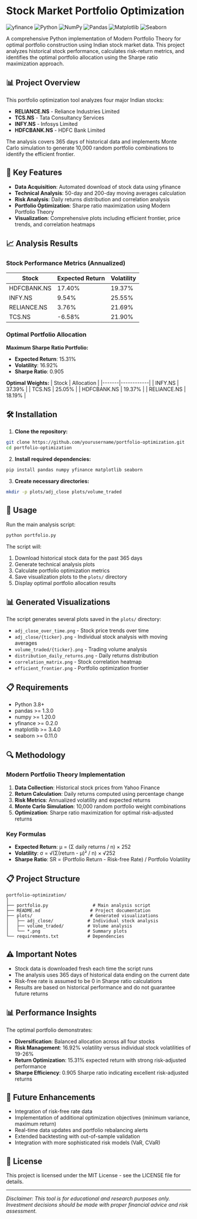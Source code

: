 # Stock Market Portfolio Optimization

![yfinance](https://img.shields.io/badge/yfinance-0.2%2B-purple.svg)
![Python](https://img.shields.io/badge/Python-3.8%2B-blue.svg)
![NumPy](https://img.shields.io/badge/NumPy-1.20%2B-orange.svg)
![Pandas](https://img.shields.io/badge/Pandas-1.3%2B-green.svg)
![Matplotlib](https://img.shields.io/badge/Matplotlib-3.4%2B-red.svg)
![Seaborn](https://img.shields.io/badge/Seaborn-0.11%2B-yellow.svg)

A comprehensive Python implementation of Modern Portfolio Theory for optimal portfolio construction using Indian stock market data. This project analyzes historical stock performance, calculates risk-return metrics, and identifies the optimal portfolio allocation using the Sharpe ratio maximization approach.

## 📊 Project Overview

This portfolio optimization tool analyzes four major Indian stocks:
- **RELIANCE.NS** - Reliance Industries Limited
- **TCS.NS** - Tata Consultancy Services
- **INFY.NS** - Infosys Limited
- **HDFCBANK.NS** - HDFC Bank Limited

The analysis covers 365 days of historical data and implements Monte Carlo simulation to generate 10,000 random portfolio combinations to identify the efficient frontier.

## 🎯 Key Features

- **Data Acquisition**: Automated download of stock data using yfinance
- **Technical Analysis**: 50-day and 200-day moving averages calculation
- **Risk Analysis**: Daily returns distribution and correlation analysis
- **Portfolio Optimization**: Sharpe ratio maximization using Modern Portfolio Theory
- **Visualization**: Comprehensive plots including efficient frontier, price trends, and correlation heatmaps

## 📈 Analysis Results

### Stock Performance Metrics (Annualized)

| Stock | Expected Return | Volatility |
|-------|----------------|------------|
| HDFCBANK.NS | 17.40% | 19.37% |
| INFY.NS | 9.54% | 25.55% |
| RELIANCE.NS | 3.76% | 21.69% |
| TCS.NS | -6.58% | 21.90% |

### Optimal Portfolio Allocation

**Maximum Sharpe Ratio Portfolio:**
- **Expected Return**: 15.31%
- **Volatility**: 16.92%
- **Sharpe Ratio**: 0.905

**Optimal Weights:**
| Stock | Allocation |
|-------|------------|
| INFY.NS | 37.39% |
| TCS.NS | 25.05% |
| HDFCBANK.NS | 19.37% |
| RELIANCE.NS | 18.19% |

## 🛠️ Installation

1. **Clone the repository:**
```bash
git clone https://github.com/yourusername/portfolio-optimization.git
cd portfolio-optimization
```

2. **Install required dependencies:**
```bash
pip install pandas numpy yfinance matplotlib seaborn
```

3. **Create necessary directories:**
```bash
mkdir -p plots/adj_close plots/volume_traded
```

## 🚀 Usage

Run the main analysis script:

```bash
python portfolio.py
```

The script will:
1. Download historical stock data for the past 365 days
2. Generate technical analysis plots
3. Calculate portfolio optimization metrics
4. Save visualization plots to the `plots/` directory
5. Display optimal portfolio allocation results

## 📊 Generated Visualizations

The script generates several plots saved in the `plots/` directory:

- `adj_close_over_time.png` - Stock price trends over time
- `adj_close/{ticker}.png` - Individual stock analysis with moving averages
- `volume_traded/{ticker}.png` - Trading volume analysis
- `distribution_daily_returns.png` - Daily returns distribution
- `correlation_matrix.png` - Stock correlation heatmap
- `efficient_frontier.png` - Portfolio optimization frontier

## 📋 Requirements

- Python 3.8+
- pandas >= 1.3.0
- numpy >= 1.20.0
- yfinance >= 0.2.0
- matplotlib >= 3.4.0
- seaborn >= 0.11.0

## 🔍 Methodology

### Modern Portfolio Theory Implementation

1. **Data Collection**: Historical stock prices from Yahoo Finance
2. **Return Calculation**: Daily returns computed using percentage change
3. **Risk Metrics**: Annualized volatility and expected returns
4. **Monte Carlo Simulation**: 10,000 random portfolio weight combinations
5. **Optimization**: Sharpe ratio maximization for optimal risk-adjusted returns

### Key Formulas

- **Expected Return**: μ = (Σ daily returns / n) × 252
- **Volatility**: σ = √(Σ(return - μ)² / n) × √252
- **Sharpe Ratio**: SR = (Portfolio Return - Risk-free Rate) / Portfolio Volatility

## 📋 Project Structure

```
portfolio-optimization/
│
├── portfolio.py                 # Main analysis script
├── README.md                   # Project documentation
├── plots/                      # Generated visualizations
│   ├── adj_close/             # Individual stock analysis
│   ├── volume_traded/         # Volume analysis
│   └── *.png                  # Summary plots
└── requirements.txt           # Dependencies
```

## ⚠️ Important Notes

- Stock data is downloaded fresh each time the script runs
- The analysis uses 365 days of historical data ending on the current date
- Risk-free rate is assumed to be 0 in Sharpe ratio calculations
- Results are based on historical performance and do not guarantee future returns

## 📊 Performance Insights

The optimal portfolio demonstrates:
- **Diversification**: Balanced allocation across all four stocks
- **Risk Management**: 16.92% volatility versus individual stock volatilities of 19-26%
- **Return Optimization**: 15.31% expected return with strong risk-adjusted performance
- **Sharpe Efficiency**: 0.905 Sharpe ratio indicating excellent risk-adjusted returns

## 🔮 Future Enhancements

- Integration of risk-free rate data
- Implementation of additional optimization objectives (minimum variance, maximum return)
- Real-time data updates and portfolio rebalancing alerts
- Extended backtesting with out-of-sample validation
- Integration with more sophisticated risk models (VaR, CVaR)

## 📜 License

This project is licensed under the MIT License - see the LICENSE file for details.

---

*Disclaimer: This tool is for educational and research purposes only. Investment decisions should be made with proper financial advice and risk assessment.*

